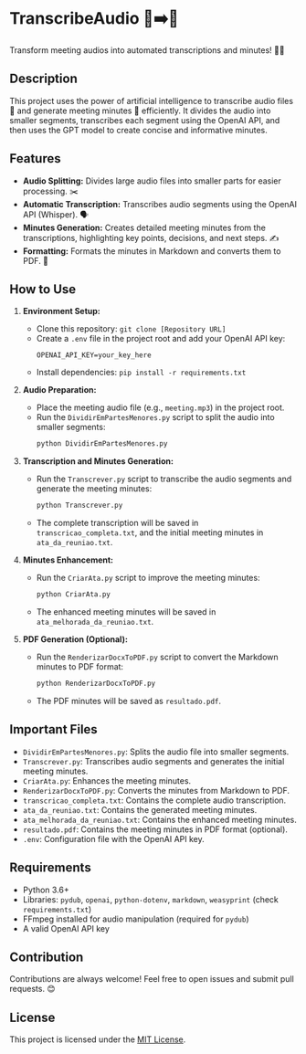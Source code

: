 # TranscribeAudio 📝➡️📄

Transform meeting audios into automated transcriptions and minutes! 🤖✨

## Description
This project uses the power of artificial intelligence to transcribe audio files 🎤 and generate meeting minutes 📑 efficiently. It divides the audio into smaller segments, transcribes each segment using the OpenAI API, and then uses the GPT model to create concise and informative minutes.

## Features
- **Audio Splitting:** Divides large audio files into smaller parts for easier processing. ✂️
- **Automatic Transcription:** Transcribes audio segments using the OpenAI API (Whisper). 🗣️
- **Minutes Generation:** Creates detailed meeting minutes from the transcriptions, highlighting key points, decisions, and next steps. ✍️
- **Formatting:** Formats the minutes in Markdown and converts them to PDF. 🎨

## How to Use
1. **Environment Setup:**
   - Clone this repository: `git clone [Repository URL]`
   - Create a `.env` file in the project root and add your OpenAI API key:
     ```
     OPENAI_API_KEY=your_key_here
     ```
   - Install dependencies: `pip install -r requirements.txt`

2. **Audio Preparation:**
   - Place the meeting audio file (e.g., `meeting.mp3`) in the project root.
   - Run the `DividirEmPartesMenores.py` script to split the audio into smaller segments:
     ```bash
     python DividirEmPartesMenores.py
     ```

3. **Transcription and Minutes Generation:**
   - Run the `Transcrever.py` script to transcribe the audio segments and generate the meeting minutes:
     ```bash
     python Transcrever.py
     ```
   - The complete transcription will be saved in `transcricao_completa.txt`, and the initial meeting minutes in `ata_da_reuniao.txt`.

4. **Minutes Enhancement:**
   - Run the `CriarAta.py` script to improve the meeting minutes:
        ```bash
        python CriarAta.py
        ```
   - The enhanced meeting minutes will be saved in `ata_melhorada_da_reuniao.txt`.

5. **PDF Generation (Optional):**
   - Run the `RenderizarDocxToPDF.py` script to convert the Markdown minutes to PDF format:
     ```bash
     python RenderizarDocxToPDF.py
     ```
   - The PDF minutes will be saved as `resultado.pdf`.

## Important Files
- `DividirEmPartesMenores.py`: Splits the audio file into smaller segments.
- `Transcrever.py`: Transcribes audio segments and generates the initial meeting minutes.
- `CriarAta.py`: Enhances the meeting minutes.
- `RenderizarDocxToPDF.py`: Converts the minutes from Markdown to PDF.
- `transcricao_completa.txt`: Contains the complete audio transcription.
- `ata_da_reuniao.txt`: Contains the generated meeting minutes.
- `ata_melhorada_da_reuniao.txt`: Contains the enhanced meeting minutes.
- `resultado.pdf`: Contains the meeting minutes in PDF format (optional).
- `.env`: Configuration file with the OpenAI API key.

## Requirements
- Python 3.6+
- Libraries: `pydub`, `openai`, `python-dotenv`, `markdown`, `weasyprint` (check `requirements.txt`)
- FFmpeg installed for audio manipulation (required for `pydub`)
- A valid OpenAI API key

## Contribution
Contributions are always welcome! Feel free to open issues and submit pull requests. 😊

## License
This project is licensed under the [MIT License](LICENSE).